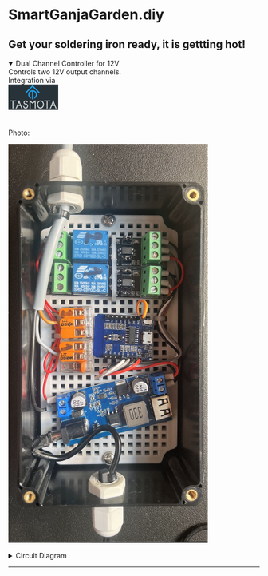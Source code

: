 # SmartGanjaGarden.diy
Get your soldering iron ready, it is gettting hot!
---

<details open>
  <summary>Dual Channel Controller for 12V</summary>
  Controls two 12V output channels. <br>Integration via<br> <a href=https://github.com/arendst/tasmota><img src=src/images/tasmota.png></a><br>
  <br><br>
  Photo:<br>
  
  ![2-channel-12V-controller](https://github.com/SmartGanjaGarden/SmartGanjaGarden.diy/blob/main/src/images/IM_2-channel-12V-controller.png "2-channel-12V-controller")
  
  <details>
  <summary>Circuit Diagram</summary>
  <a href=src/images/SC_2-channel-12V-controller.png><img src=src/images/SC_2-channel-12V-controller_400pxwide.png alt="click to enlarge"></a>
    
</details>
</details>

---


